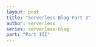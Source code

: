 ```yaml
---
layout: post
title: "Serverless Blog Part 3"
author: serverless
series: serverless-blog
part: "Part III"
---
```

